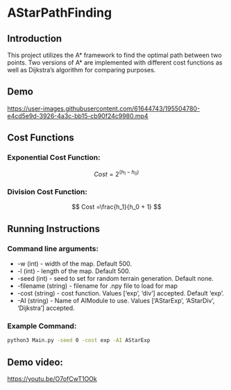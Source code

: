 # AStarPathFinding

## Introduction

This project utilizes the A* framework to find the optimal path between two points. Two versions of A* are implemented with different cost functions as well as Dijkstra’s algorithm for comparing purposes.

## Demo

https://user-images.githubusercontent.com/61644743/195504780-e4cd5e9d-3926-4a3c-bb15-cb90f24c9980.mp4

## Cost Functions

### Exponential Cost Function:

$$
Cost = 2^{(h_1-h_0)}
$$

### Division Cost Function:

$$
Cost =\frac{h_1}{h_0 + 1}
$$

## Running Instructions

### Command line arguments:

- -w (int) - width of the map. Default 500.
- -l (int) - length of the map. Default 500.
- -seed (int) - seed to set for random terrain generation. Default none.
- -filename (string) - filename for .npy file to load for map
- -cost (string) - cost function. Values [‘exp’, ‘div’] accepted. Default ‘exp’.
- -AI (string) - Name of AIModule to use. Values [‘AStarExp’, ‘AStarDiv’, ‘Dijkstra’] accepted.

### Example Command:

```bash
python3 Main.py -seed 0 -cost exp -AI AStarExp
```

## Demo video:

https://youtu.be/O7ofCwT1OOk
